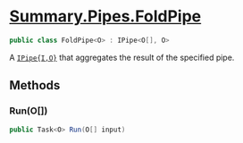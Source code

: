 # [Summary.Pipes.FoldPipe<O>](../src/Core/Pipes/FoldPipe.cs#L5)
```cs
public class FoldPipe<O> : IPipe<O[], O>
```

A [`IPipe{I,O}`](./IPipe{I,O}.md) that aggregates the result of the specified pipe.

## Methods
### Run(O[])
```cs
public Task<O> Run(O[] input)
```

